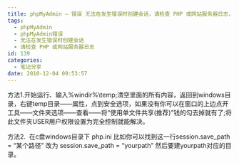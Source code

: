 ```yaml
---
title: phpMyAdmin – 错误 无法在发生错误时创建会话，请检查 PHP 或网站服务器日志，并正确配置 PHP 安装。
tags:
  - phpMyAdmin
  - phpMyAdmin错误
  - 无法在发生错误时创建会话
  - 请检查 PHP 或网站服务器日志
id: 139
categories:
  - 笔记分享
date: 2010-12-04 09:53:57
---
```


方法1.开始运行、输入%windir%\temp;清空里面的所有内容，返回到windows目录，右键temp目录——属性，点到安全选项，如果没有你可以在窗口的上边点开 工具——文件夹选项——查看——将“使用单文件共享(推荐)”钱的勾去掉就有了;将此文件夹USER用户权限设置为完全控制就能解决。

方法2.  在c盘windows目录下 php.ini
比如你可以找到这一行session.save_path = “某个路径”
改为 session.save_path = “yourpath”
然后要建yourpath对应的目录。